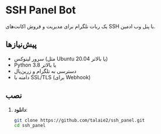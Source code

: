 # SSH Panel Bot

یک ربات تلگرام برای مدیریت و فروش اکانت‌های SSH با پنل وب ادمین.

## پیش‌نیازها
- سرور لینوکس (مثل Ubuntu 20.04 یا بالاتر)
- Python 3.8 یا بالاتر
- دسترسی به تلگرام و زرین‌پال
- دامنه با SSL/TLS (برای Webhook)

## نصب
1. **دانلود**:
   ```bash
   git clone https://github.com/talaie2/ssh_panel.git
   cd ssh_panel